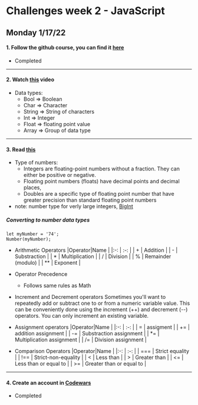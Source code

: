 # Challenges week 2 - JavaScript


## Monday 1/17/22

#### 1. Follow the github course, you can find it [here](https://www.udacity.com/course/version-control-with-git--ud123)
* Completed

***
#### 2. Watch [this](https://www.youtube.com/watch?v=A37-3lflh8I) video
* Data types:
     * Bool => Boolean
     * Char => Character
     * String => String of characters
     * Int => Integer
     * Float => floating point value
     * Array => Group of data type
     
***
#### 3. Read [this](https://developer.mozilla.org/en-US/docs/Learn/JavaScript/First_steps/Math)
* Type of numbers:
  * Integers are floating-point numbers without a fraction. They can either be positive or negative.
  * Floating point numbers (floats) have decimal points and decimal places,
  * Doubles are a specific type of floating point number that have greater precision than standard floating point numbers
* note: number type for verly large integers, [BigInt](https://developer.mozilla.org/en-US/docs/Glossary/BigInt)

##### Converting to number data types
```
let myNumber = '74';
Number(myNumber);
```
* Arithmetic Operators
  |Operator|Name            |
  |:-: |         :-:        |
  | +  | Addition           |
  | -  | Substraction       |
  | *  | Multiplication     |
  | /  | Division           |
  | %  | Remainder (modulo) | 
  | ** | Exponent           |
  
  
* Operator Precedence
  * Follows same rules as Math

* Increment and Decrement operators
Sometimes you'll want to repeatedly add or subtract one to or from a numeric variable value. This can be conveniently done using the increment (++) and decrement (--) operators. You can only increment an existing variable.

* Assignment operators
  |Operator|Name                    |
  |:-:  |         :-:               |
  | =   | assigment                 |
  | +=  | addition assignment       |
  | -=  | Substraction assignment   |
  | \*= | Multiplication assignment |
  | /=  | Division assignment       | 
  
* Comparison Operators
  |Operator|Name                    |
  |:-:  |         :-:               |
  | === | Strict equality           |
  | !== | Strict-non-equality       |
  | <   | Less than                 |
  | >   | Greater than              |
  | <=  | Less than or equal to     |
  | >=  | Greater than or equal to  |
  
  
***
#### 4. Create an account in [Codewars](https://www.codewars.com/users/sign_in)
* Completed
